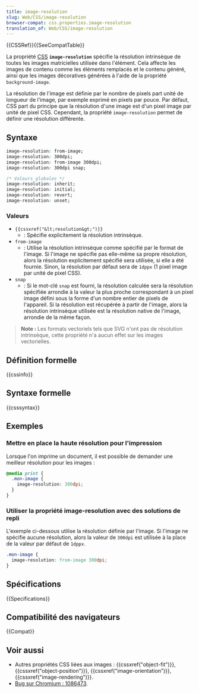 ```yaml
---
title: image-resolution
slug: Web/CSS/image-resolution
browser-compat: css.properties.image-resolution
translation_of: Web/CSS/image-resolution
---
```

{{CSSRef}}{{SeeCompatTable}}

La propriété [CSS](/fr/docs/Web/CSS) **`image-resolution`**  spécifie la résolution intrinsèque de toutes les images matricielles utilisée dans l'élément. Cela affecte les images de contenu comme les éléments remplacés et le contenu généré, ainsi que les images décoratives générées à l'aide de la propriété `background-image`.

La résolution de l'image est définie par le nombre de pixels part unité de longueur de l'image, par exemple exprimé en pixels par pouce. Par défaut, CSS part du principe que la résolution d'une image est d'un pixel image par unité de pixel CSS. Cependant, la propriété `image-resolution` permet de définir une résolution différente.

## Syntaxe

```css
image-resolution: from-image;
image-resolution: 300dpi;
image-resolution: from-image 300dpi;
image-resolution: 300dpi snap;

/* Valeurs globales */
image-resolution: inherit;
image-resolution: initial;
image-resolution: revert;
image-resolution: unset;
```

### Valeurs

- `{{cssxref("&lt;resolution&gt;")}}`
  - : Spécifie explicitement la résolution intrinsèque.
- `from-image`
  - : Utilise la résolution intrinsèque comme spécifié par le format de l'image. Si l'image ne spécifie pas elle-même sa propre résolution, alors la résolution explicitement spécifié sera utilisée, si elle a été fournie. Sinon, la résolution par défaut sera de `1dppx` (1 pixel image par unité de pixel CSS).
- `snap`
  - : Si le mot-clé `snap` est fourni, la résolution calculée sera la résolution spécifiée arrondie à la valeur la plus proche correspondant à un pixel image défini sous la forme d'un nombre entier de pixels de l'appareil. Si la résolution est récupérée à partir de l'image, alors la résolution intrinsèque utilisée est la résolution native de l'image, arrondie de la même façon.

> **Note&nbsp;:** Les formats vectoriels tels que SVG n'ont pas de résolution intrinsèque, cette propriété n'a aucun effet sur les images vectorielles.

## Définition formelle

{{cssinfo}}

## Syntaxe formelle

{{csssyntax}}

## Exemples

### Mettre en place la haute résolution pour l'impression

Lorsque l'on imprime un document, il est possible de demander une meilleur résolution pour les images&nbsp;:

```css
@media print {
  .mon-image {
    image-resolution: 300dpi;
  }
}
```

### Utiliser la propriété image-resolution avec des solutions de repli

L'exemple ci-dessous utilise la résolution définie par l'image. Si l'image ne spécifie aucune résolution, alors la valeur de `300dpi` est utilisée à la place de la valeur par défaut de `1dppx`.

```css
.mon-image {
  image-resolution: from-image 300dpi;
}
```

## Spécifications

{{Specifications}}

## Compatibilité des navigateurs

{{Compat}}

## Voir aussi

- Autres propriétés CSS liées aux images&nbsp;: {{cssxref("object-fit")}}, {{cssxref("object-position")}}, {{cssxref("image-orientation")}}, {{cssxref("image-rendering")}}.
- [Bug sur Chromium&nbsp;: 1086473](https://bugs.chromium.org/p/chromium/issues/detail?id=1086473).
